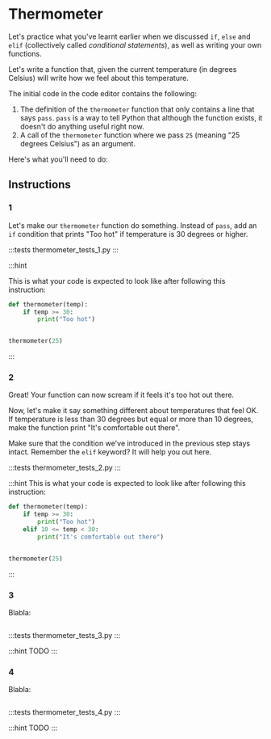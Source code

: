 # Thermometer

Let's practice what you've learnt earlier when we discussed `if`, `else` and `elif` (collectively called _conditional statements_), as well as writing your own functions.

Let's write a function that, given the current temperature (in degrees Celsius) will write how we feel about this temperature.

The initial code in the code editor contains the following:

1. The definition of the `thermometer` function that only contains a line that says `pass`. `pass` is a way to tell Python that although the function exists, it doesn't do anything useful right now.
2. A call of the `thermometer` function where we pass `25` (meaning "25 degrees Celsius") as an argument.

Here's what you'll need to do:

## Instructions

### 1
Let's make our `thermometer` function do something. Instead of `pass`, add an `if` condition that prints "Too hot" if temperature is 30 degrees or higher.

:::tests
thermometer_tests_1.py
:::

:::hint

This is what your code is expected to look like after following this instruction:

```python
def thermometer(temp):
    if temp >= 30:
        print("Too hot")


thermometer(25)
```
:::


### 2
Great! Your function can now scream if it feels it's too hot out there.

Now, let's make it say something different about temperatures that feel OK. If temperature is less than 30 degrees but equal or more than 10 degrees, make the function print "It's comfortable out there".

Make sure that the condition we've introduced in the previous step stays intact. Remember the `elif` keyword? It will help you out here.

:::tests
thermometer_tests_2.py
:::

:::hint
This is what your code is expected to look like after following this instruction:

```python
def thermometer(temp):
    if temp >= 30:
        print("Too hot")
    elif 10 <= temp < 30:
        print("It's comfortable out there")


thermometer(25)
```
:::

### 3
Blabla:

```python
```

:::tests
thermometer_tests_3.py
:::

:::hint
TODO
:::

### 4
Blabla:

```python
```

:::tests
thermometer_tests_4.py
:::

:::hint
TODO
:::

